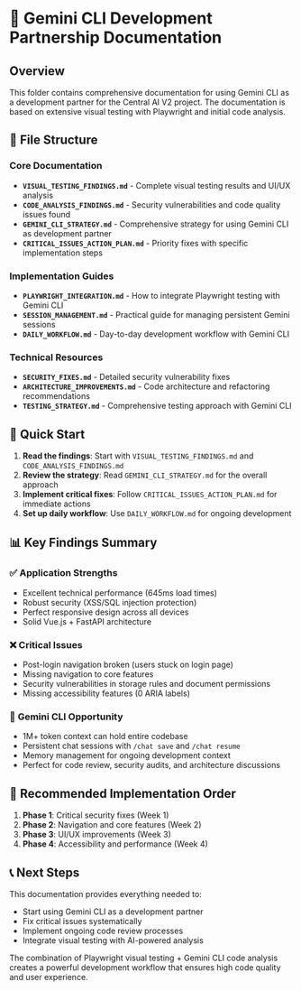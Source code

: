 # 🤖 Gemini CLI Development Partnership Documentation

## Overview

This folder contains comprehensive documentation for using Gemini CLI as a development partner for the Central AI V2 project. The documentation is based on extensive visual testing with Playwright and initial code analysis.

## 📁 File Structure

### Core Documentation
- **`VISUAL_TESTING_FINDINGS.md`** - Complete visual testing results and UI/UX analysis
- **`CODE_ANALYSIS_FINDINGS.md`** - Security vulnerabilities and code quality issues found
- **`GEMINI_CLI_STRATEGY.md`** - Comprehensive strategy for using Gemini CLI as development partner
- **`CRITICAL_ISSUES_ACTION_PLAN.md`** - Priority fixes with specific implementation steps

### Implementation Guides
- **`PLAYWRIGHT_INTEGRATION.md`** - How to integrate Playwright testing with Gemini CLI
- **`SESSION_MANAGEMENT.md`** - Practical guide for managing persistent Gemini sessions
- **`DAILY_WORKFLOW.md`** - Day-to-day development workflow with Gemini CLI

### Technical Resources
- **`SECURITY_FIXES.md`** - Detailed security vulnerability fixes
- **`ARCHITECTURE_IMPROVEMENTS.md`** - Code architecture and refactoring recommendations
- **`TESTING_STRATEGY.md`** - Comprehensive testing approach with Gemini CLI

## 🚀 Quick Start

1. **Read the findings**: Start with `VISUAL_TESTING_FINDINGS.md` and `CODE_ANALYSIS_FINDINGS.md`
2. **Review the strategy**: Read `GEMINI_CLI_STRATEGY.md` for the overall approach
3. **Implement critical fixes**: Follow `CRITICAL_ISSUES_ACTION_PLAN.md` for immediate actions
4. **Set up daily workflow**: Use `DAILY_WORKFLOW.md` for ongoing development

## 📊 Key Findings Summary

### ✅ **Application Strengths**
- Excellent technical performance (645ms load times)
- Robust security (XSS/SQL injection protection)
- Perfect responsive design across all devices
- Solid Vue.js + FastAPI architecture

### ❌ **Critical Issues**
- Post-login navigation broken (users stuck on login page)
- Missing navigation to core features
- Security vulnerabilities in storage rules and document permissions
- Missing accessibility features (0 ARIA labels)

### 🎯 **Gemini CLI Opportunity**
- 1M+ token context can hold entire codebase
- Persistent chat sessions with `/chat save` and `/chat resume`
- Memory management for ongoing development context
- Perfect for code review, security audits, and architecture discussions

## 🔧 **Recommended Implementation Order**

1. **Phase 1**: Critical security fixes (Week 1)
2. **Phase 2**: Navigation and core features (Week 2)  
3. **Phase 3**: UI/UX improvements (Week 3)
4. **Phase 4**: Accessibility and performance (Week 4)

## 📞 **Next Steps**

This documentation provides everything needed to:
- Start using Gemini CLI as a development partner
- Fix critical issues systematically
- Implement ongoing code review processes
- Integrate visual testing with AI-powered analysis

The combination of Playwright visual testing + Gemini CLI code analysis creates a powerful development workflow that ensures high code quality and user experience.